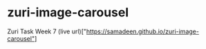 # zuri-image-carousel
Zuri Task Week 7
(live url)["https://samadeen.github.io/zuri-image-carousel"]
